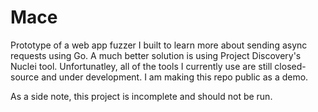 # Mace
Prototype of a web app fuzzer I built to learn more about sending async requests using Go. A much better solution is using Project Discovery's Nuclei tool. Unfortunatley, all of the tools I currently use are still closed-source and under development. I am making this repo public as a demo.

As a side note, this project is incomplete and should not be run.
